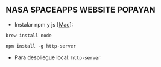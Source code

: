 ## NASA SPACEAPPS WEBSITE POPAYAN

* Instalar npm y js [[Mac](https://phoenixnap.com/kb/install-npm-mac)]:

`brew install node`

`npm install -g http-server`

* Para despliegue local: `http-server`
